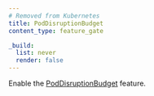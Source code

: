```yaml
---
# Removed from Kubernetes
title: PodDisruptionBudget
content_type: feature_gate

_build:
  list: never
  render: false
---
```

Enable the [PodDisruptionBudget](/docs/tasks/run-application/configure-pdb/) feature.
